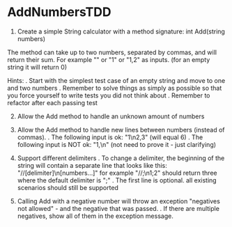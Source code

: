 # AddNumbersTDD
1) Create a simple String calculator with a method signature:
int Add(string numbers)

The method can take up to two numbers, separated by commas, and will return their sum.
For example "" or "1" or "1,2" as inputs. (for an empty string it will return 0)

Hints:
. Start with the simplest test case of an empty string and move to one and two numbers
. Remember to solve things as simply as possible so that you force yourself to write tests you did not think about
. Remember to refactor after each passing test

2) Allow the Add method to handle an unknown amount of numbers

3) Allow the Add method to handle new lines between numbers (instead of commas).
. The following input is ok: "1\n2,3" (will equal 6)
. The following input is NOT ok: "1,\n" (not need to prove it - just clarifying)

4) Support different delimiters
. To change a delimiter, the beginning of the string will contain a separate line that looks like this: "//[delimiter]\n[numbers…]" for example "//;\n1;2" should return three where the default delimiter is ";"
. The first line is optional. all existing scenarios should still be supported

5) Calling Add with a negative number will throw an exception "negatives not allowed" - and the negative that was passed.
. If there are multiple negatives, show all of them in the exception message.
